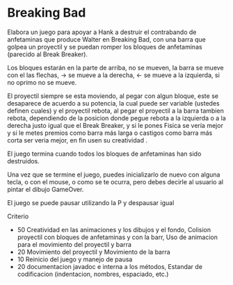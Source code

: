 # Breaking Bad

Elabora un juego para apoyar a Hank a destruir el contrabando de anfetaminas  que produce Walter en Breaking Bad, con una barra que golpea un proyectil y se puedan romper los bloques de anfetaminas (parecido al Break Breaker).

Los bloques estarán en la parte de arriba, no se mueven, la barra se mueve con el las flechas,  -> se mueve a la derecha,  <- se mueve a la izquierda, si no oprimo no se mueve.

El proyectil siempre se esta moviendo, al pegar con algun bloque, este se desaparece de acuerdo a su potencia, la cual puede ser variable (ustedes definen cuales) y el proyectil rebota, al pegar el proyectil a la barra tambien rebota, dependiendo de la posicion donde pegue rebota a la izquierda o a la derecha justo igual que el Break Breaker, y si le pones Fisica se vería mejor y si le metes premios como barra más larga o castigos como barra más corta ser veria mejor, en fin usen su creatividad .

El juego termina cuando todos los bloques de anfetaminas han sido destruidos.

Una vez que se termine el juego, puedes inicializarlo de nuevo con alguna tecla, o con el mouse, o como se te ocurra, pero debes decirle al usuario al pintar el dibujo GameOver.

El juego se puede pausar utilizando la P y despausar igual

Criterio

- 50 Creatividad en las animaciones y los dibujos y el fondo, Colision proyectil con bloques de anfetaminas y con la barr,  Uso de animacion para el movimiento del proyectil y barra
- 20 Movimiento del proyectil y Movimiento de la barra
- 10 Reinicio del juego y manejo de pausa
- 20 documentacion javadoc e interna a los métodos, Estandar de codificacion (indentacion, nombres, espaciado, etc.)

